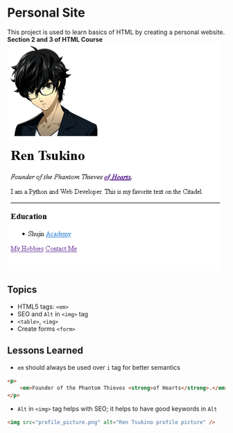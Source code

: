 <!-- Project title here -->

# Personal Site

<!-- Example of project description -->

This project is used to learn basics of HTML by creating a personal website. <br>
<strong>Section 2 and 3 of HTML Course</strong> <br>
![Image Placeholder](index-page_screenshot.PNG)

<!-- Lessons in code -->

## Topics

- HTML5 tags: `<em>`
- SEO and `Alt` in `<img>` tag
- `<table>`, `<img>`
- Create forms `<form>`

## Lessons Learned

- `em` should always be used over `i` tag for better semantics <br>

```html
<p>
	<em>Founder of the Phantom Thieves <strong>of Hearts</strong>.</em>
</p>
```

- `Alt` in `<img>` tag helps with SEO; it helps to have good keywords in `Alt`

```html
<img src="profile_picture.png" alt="Ren Tsukino profile picture" />
```
